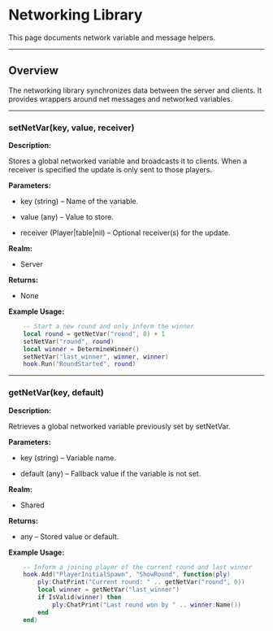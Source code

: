 # Networking Library

This page documents network variable and message helpers.

---

## Overview

The networking library synchronizes data between the server and clients. It provides wrappers around net messages and networked variables.

---

### setNetVar(key, value, receiver)
**Description:**

Stores a global networked variable and broadcasts it to clients. When a
receiver is specified the update is only sent to those players.

**Parameters:**

* key (string) – Name of the variable.

* value (any) – Value to store.

* receiver (Player|table|nil) – Optional receiver(s) for the update.

**Realm:**

* Server

**Returns:**

* None

**Example Usage:**

```lua
    -- Start a new round and only inform the winner
    local round = getNetVar("round", 0) + 1
    setNetVar("round", round)
    local winner = DetermineWinner()
    setNetVar("last_winner", winner, winner)
    hook.Run("RoundStarted", round)
```

---

### getNetVar(key, default)
**Description:**

Retrieves a global networked variable previously set by setNetVar.

**Parameters:**

* key (string) – Variable name.

* default (any) – Fallback value if the variable is not set.

**Realm:**

* Shared

**Returns:**

* any – Stored value or default.

**Example Usage:**

```lua
    -- Inform a joining player of the current round and last winner
    hook.Add("PlayerInitialSpawn", "ShowRound", function(ply)
        ply:ChatPrint("Current round: " .. getNetVar("round", 0))
        local winner = getNetVar("last_winner")
        if IsValid(winner) then
            ply:ChatPrint("Last round won by " .. winner:Name())
        end
    end)
```

